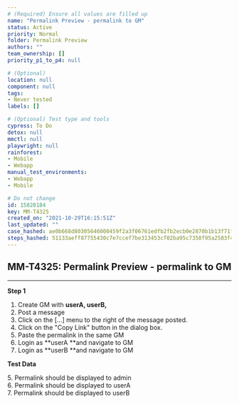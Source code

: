 ```yaml
---
# (Required) Ensure all values are filled up
name: "Permalink Preview - permalink to GM"
status: Active
priority: Normal
folder: Permalink Preview
authors: ""
team_ownership: []
priority_p1_to_p4: null

# (Optional)
location: null
component: null
tags: 
- Never tested
labels: []

# (Optional) Test type and tools
cypress: To Do
detox: null
mmctl: null
playwright: null
rainforest: 
- Mobile
- Webapp
manual_test_environments: 
- Webapp
- Mobile

# Do not change
id: 15828184
key: MM-T4325
created_on: "2021-10-29T16:15:51Z"
last_updated: ""
case_hashed: ae0b668d80305646000459f2a3f06761edfb2fb2ecb0e2870b1b13f71f1490db1e48bb11d02757dfc4e54403dfc47470
steps_hashed: 51133aeff87755430c7e7ccef7be313453cf02ba95c7358f95a2583f427edbe587463e54d9f4d7296810fc54012e52a5
---
```


<!-- (Auto-generated) Based on frontmatter's "key" and "name" -->

## MM-T4325: Permalink Preview - permalink to GM

---

**Step 1**

1. Create GM with **userA, userB,**
2. Post a message
3. Click on the \[...] menu to the right of the message posted.
4. Click on the "Copy Link" button in the dialog box.
5. Paste the permalink in the same GM
6. Login as \*\*userA \*\*and navigate to GM
7. Login as \*\*userB \*\*and navigate to GM

**Test Data**

5\. Permalink should be displayed to admin\
6\. Permalink should be displayed to userA\
7\. Permalink should be displayed to userB

